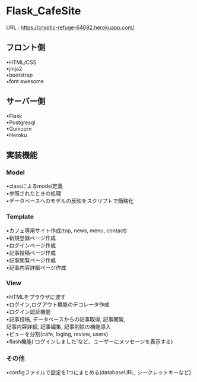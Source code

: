# Flask_CafeSite
URL : https://cryptic-refuge-64692.herokuapp.com/  
  
## フロント側
•HTML/CSS  
•jinja2  
•bootstrap  
•font awesome
## サーバー側
•Flask  
•Postgresql  
•Gunicorn  
•Heroku
## 実装機能
### Model
•classによるmodel定義  
•参照されたときの処理  
•データベースへのモデルの反映をスクリプトで簡略化  
### Template
•カフェ専用サイト作成(top, news, menu, contact)  
•新規登録ページ作成  
•ログインページ作成  
•記事投稿ベージ作成  
•記事閲覧ページ作成  
•記事内容詳細ページ作成  
### View
•HTMLをプラウザに渡す  
•ログイン,ログアウト機能のデコレータ作成  
•ログイン認証機能  
•記事投稿, データベースからの記事取得, 記事閲覧,  
記事内容詳細, 記事編集, 記事削除の機能導入  
•ビューを分割(cafe, loging, review, users)  
•flash機能('ログインしました'など、ユーザーにメッセージを表示する)  
### その他
•configファイルで設定を1つにまとめる(databaseURL, シークレットキーなど)
